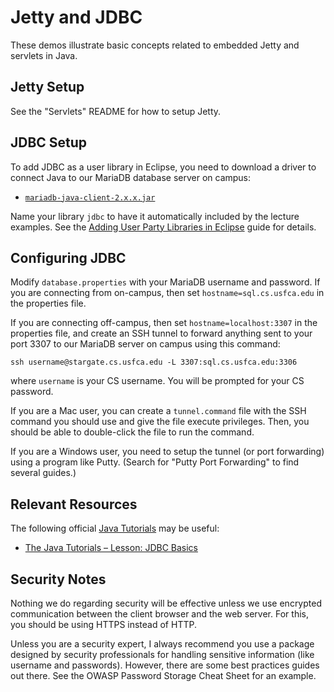 Jetty and JDBC
=================================================

These demos illustrate basic concepts related to embedded Jetty and servlets in Java.

## Jetty Setup ##

See the "Servlets" README for how to setup Jetty.

## JDBC Setup ##

To add JDBC as a user library in Eclipse, you need to download a driver to connect Java to our MariaDB database server on campus:

- [`mariadb-java-client-2.x.x.jar`](https://downloads.mariadb.org/connector-java/)

Name your library `jdbc` to have it automatically included by the lecture examples. See the [Adding User Party Libraries in Eclipse](https://usf-cs212-fall2018.github.io/guides/adding-user-libraries-in-eclipse.html) guide for details.

## Configuring JDBC ##

Modify `database.properties` with your MariaDB username and password. If you
are connecting from on-campus, then set `hostname=sql.cs.usfca.edu` in the
properties file.

If you are connecting off-campus, then set `hostname=localhost:3307` in the
properties file, and create an SSH tunnel to forward anything sent to your
port 3307 to our MariaDB server on campus using this command:

```
ssh username@stargate.cs.usfca.edu -L 3307:sql.cs.usfca.edu:3306
```

where `username` is your CS username. You will be prompted for your CS password.

If you are a Mac user, you can create a `tunnel.command` file with the SSH command you should use and give the file execute privileges. Then, you should be able to double-click the file to run the command.

If you are a Windows user, you need to setup the tunnel (or port forwarding) using a program like Putty. (Search for "Putty Port Forwarding" to find several guides.)

## Relevant Resources ##

The following official [Java Tutorials](http://docs.oracle.com/javase/tutorial/index.html) may be useful:

- [The Java Tutorials – Lesson: JDBC Basics](https://docs.oracle.com/javase/tutorial/jdbc/basics/index.html)

## Security Notes ## 

Nothing we do regarding security will be effective unless we use encrypted communication between the client browser and the web server. For this, you should be using HTTPS instead of HTTP.

Unless you are a security expert, I always recommend you use a package designed by security professionals for handling sensitive information (like username and passwords). However, there are some best practices guides out there. See the OWASP Password Storage Cheat Sheet for an example.
